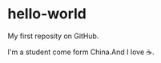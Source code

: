 hello-world
===========

My first reposity on GitHub.

I'm a student come form China.And I love :coffee:.
